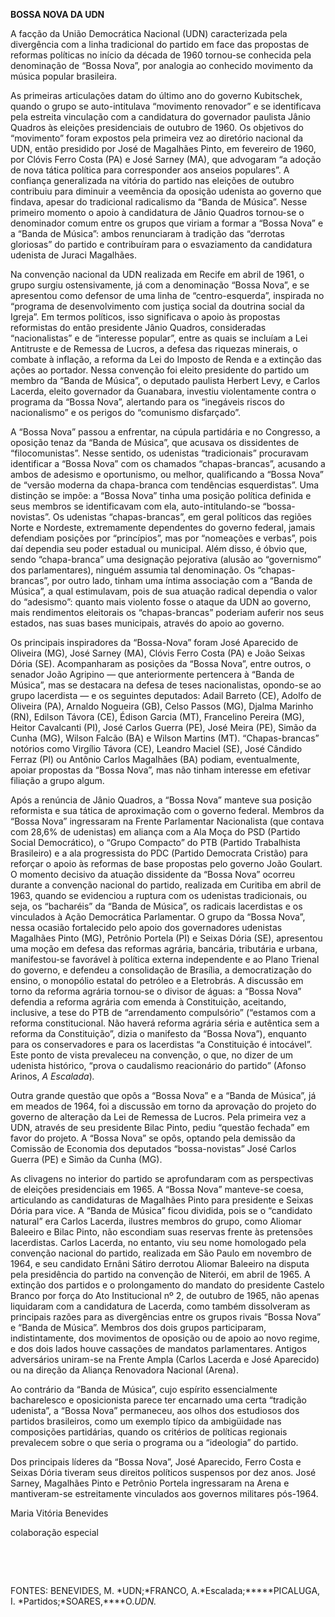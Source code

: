 **BOSSA NOVA DA UDN**

A facção da União Democrática Nacional (UDN) caracterizada pela
divergência com a linha tradicional do partido em face das propostas de
reformas políticas no início da década de 1960 tornou-se conhecida pela
denominação de “Bossa Nova”, por analogia ao conhecido movimento da
música popular brasileira.

As primeiras articulações datam do último ano do governo Kubitschek,
quando o grupo se auto-intitulava “movimento renovador” e se
identificava pela estreita vinculação com a candidatura do governador
paulista Jânio Quadros às eleições presidenciais de outubro de 1960. Os
objetivos do “movimento” foram expostos pela primeira vez ao diretório
nacional da UDN, então presidido por José de Magalhães Pinto, em
fevereiro de 1960, por Clóvis Ferro Costa (PA) e José Sarney (MA), que
advogaram “a adoção de nova tática política para corresponder aos
anseios populares”. A confiança generalizada na vitória do partido nas
eleições de outubro contribuiu para diminuir a veemência da oposição
udenista ao governo que findava, apesar do tradicional radicalismo da
“Banda de Música”. Nesse primeiro momento o apoio à candidatura de Jânio
Quadros tornou-se o denominador comum entre os grupos que viriam a
formar a “Bossa Nova” e a “Banda de Música”: ambos renunciaram à
tradição das “derrotas gloriosas” do partido e contribuíram para o
esvaziamento da candidatura udenista de Juraci Magalhães.

Na convenção nacional da UDN realizada em Recife em abril de 1961, o
grupo surgiu ostensivamente, já com a denominação “Bossa Nova”, e se
apresentou como defensor de uma linha de “centro-esquerda”, inspirada no
“programa de desenvolvimento com justiça social da doutrina social da
Igreja”. Em termos políticos, isso significava o apoio às propostas
reformistas do então presidente Jânio Quadros, consideradas
“nacionalistas” e de “interesse popular”, entre as quais se incluíam a
Lei Antitruste e de Remessa de Lucros, a defesa das riquezas minerais, o
combate à inflação, a reforma da Lei do Imposto de Renda e a extinção
das ações ao portador. Nessa convenção foi eleito presidente do partido
um membro da “Banda de Música”, o deputado paulista Herbert Levy, e
Carlos Lacerda, eleito governador da Guanabara, investiu violentamente
contra o programa da “Bossa Nova”, alertando para os “inegáveis riscos
do nacionalismo” e os perigos do “comunismo disfarçado”.

A “Bossa Nova” passou a enfrentar, na cúpula partidária e no Congresso,
a oposição tenaz da “Banda de Música”, que acusava os dissidentes de
“filocomunistas”. Nesse sentido, os udenistas “tradicionais” procuravam
identificar a “Bossa Nova” com os chamados “chapas-brancas”, acusando a
ambos de adesismo e oportunismo, ou melhor, qualificando a “Bossa Nova”
de “versão moderna da chapa-branca com tendências esquerdistas”. Uma
distinção se impõe: a “Bossa Nova” tinha uma posição política definida e
seus membros se identificavam com ela, auto-intitulando-se
“bossa-novistas”. Os udenistas “chapas-brancas”, em geral políticos das
regiões Norte e Nordeste, extremamente dependentes do governo federal,
jamais defendiam posições por “princípios”, mas por “nomeações e
verbas”, pois daí dependia seu poder estadual ou municipal. Além disso,
é óbvio que, sendo “chapa-branca” uma designação pejorativa (alusão ao
“governismo” dos parlamentares), ninguém assumia tal denominação. Os
“chapas-brancas”, por outro lado, tinham uma íntima associação com a
“Banda de Música”, a qual estimulavam, pois de sua atuação radical
dependia o valor do “adesismo”: quanto mais violento fosse o ataque da
UDN ao governo, mais rendimentos eleitorais os “chapas-brancas” poderiam
auferir nos seus estados, nas suas bases municipais, através do apoio ao
governo.

Os principais inspiradores da “Bossa-Nova” foram José Aparecido de
Oliveira (MG), José Sarney (MA), Clóvis Ferro Costa (PA) e João Seixas
Dória (SE). Acompanharam as posições da “Bossa Nova”, entre outros, o
senador João Agripino — que anteriormente pertencera à “Banda de
Música”, mas se destacara na defesa de teses nacionalistas, opondo-se ao
grupo lacerdista — e os seguintes deputados: Adail Barreto (CE), Adolfo
de Oliveira (PA), Arnaldo Nogueira (GB), Celso Passos (MG), Djalma
Marinho (RN), Edilson Távora (CE), Édison Garcia (MT), Francelino
Pereira (MG), Heitor Cavalcanti (PI), José Carlos Guerra (PE), José
Meira (PE), Simão da Cunha (MG), Wilson Falcão (BA) e Wilson Martins
(MT). “Chapas-brancas” notórios como Virgílio Távora (CE), Leandro
Maciel (SE), José Cândido Ferraz (PI) ou Antônio Carlos Magalhães (BA)
podiam, eventualmente, apoiar propostas da “Bossa Nova”, mas não tinham
interesse em efetivar filiação a grupo algum.

Após a renúncia de Jânio Quadros, a “Bossa Nova” manteve sua posição
reformista e sua tática de aproximação com o governo federal. Membros da
“Bossa Nova” ingressaram na Frente Parlamentar Nacionalista (que contava
com 28,6% de udenistas) em aliança com a Ala Moça do PSD (Partido Social
Democrático), o “Grupo Compacto” do PTB (Partido Trabalhista Brasileiro)
e a ala progressista do PDC (Partido Democrata Cristão) para reforçar o
apoio às reformas de base propostas pelo governo João Goulart. O momento
decisivo da atuação dissidente da “Bossa Nova” ocorreu durante a
convenção nacional do partido, realizada em Curitiba em abril de 1963,
quando se evidenciou a ruptura com os udenistas tradicionais, ou seja,
os “bacharéis” da “Banda de Música”, os radicais lacerdistas e os
vinculados à Ação Democrática Parlamentar. O grupo da “Bossa Nova”,
nessa ocasião fortalecido pelo apoio dos governadores udenistas
Magalhães Pinto (MG), Petrônio Portela (PI) e Seixas Dória (SE),
apresentou uma moção em defesa das reformas agrária, bancária,
tributária e urbana, manifestou-se favorável à política externa
independente e ao Plano Trienal do governo, e defendeu a consolidação de
Brasília, a democratização do ensino, o monopólio estatal do petróleo e
a Eletrobrás. A discussão em torno da reforma agrária tornou-se o
divisor de águas: a “Bossa Nova” defendia a reforma agrária com emenda à
Constituição, aceitando, inclusive, a tese do PTB de “arrendamento
compulsório” (“estamos com a reforma constitucional. Não haverá reforma
agrária séria e autêntica sem a reforma da Constituição”, dizia o
manifesto da “Bossa Nova”), enquanto para os conservadores e para os
lacerdistas “a Constituição é intocável”. Este ponto de vista prevaleceu
na convenção, o que, no dizer de um udenista histórico, “prova o
caudalismo reacionário do partido” (Afonso Arinos, *A Escalada*)*.*

Outra grande questão que opôs a “Bossa Nova” e a “Banda de Música”, já
em meados de 1964, foi a discussão em torno da aprovação do projeto do
governo de alteração da Lei de Remessa de Lucros. Pela primeira vez a
UDN, através de seu presidente Bilac Pinto, pediu “questão fechada” em
favor do projeto. A “Bossa Nova” se opôs, optando pela demissão da
Comissão de Economia dos deputados “bossa-novistas” José Carlos Guerra
(PE) e Simão da Cunha (MG).

As clivagens no interior do partido se aprofundaram com as perspectivas
de eleições presidenciais em 1965. A “Bossa Nova” manteve-se coesa,
articulando as candidaturas de Magalhães Pinto para presidente e Seixas
Dória para vice. A “Banda de Música” ficou dividida, pois se o
“candidato natural” era Carlos Lacerda, ilustres membros do grupo, como
Aliomar Baleeiro e Bilac Pinto, não escondiam suas reservas frente às
pretensões lacerdistas. Carlos Lacerda, no entanto, viu seu nome
homologado pela convenção nacional do partido, realizada em São Paulo em
novembro de 1964, e seu candidato Ernâni Sátiro derrotou Aliomar
Baleeiro na disputa pela presidência do partido na convenção de Niterói,
em abril de 1965. A extinção dos partidos e o prolongamento do mandato
do presidente Castelo Branco por força do Ato Institucional nº 2, de
outubro de 1965, não apenas liquidaram com a candidatura de Lacerda,
como também dissolveram as principais razões para as divergências entre
os grupos rivais “Bossa Nova” e “Banda de Música”. Membros dos dois
grupos participaram, indistintamente, dos movimentos de oposição ou de
apoio ao novo regime, e dos dois lados houve cassações de mandatos
parlamentares. Antigos adversários uniram-se na Frente Ampla (Carlos
Lacerda e José Aparecido) ou na direção da Aliança Renovadora Nacional
(Arena).

Ao contrário da “Banda de Música”, cujo espírito essencialmente
bacharelesco e oposicionista parece ter encarnado uma certa “tradição
udenista”, a “Bossa Nova” permaneceu, aos olhos dos estudiosos dos
partidos brasileiros, como um exemplo típico da ambigüidade nas
composições partidárias, quando os critérios de políticas regionais
prevalecem sobre o que seria o programa ou a “ideologia” do partido.

Dos principais líderes da “Bossa Nova”, José Aparecido, Ferro Costa e
Seixas Dória tiveram seus direitos políticos suspensos por dez anos.
José Sarney, Magalhães Pinto e Petrônio Portela ingressaram na Arena e
mantiveram-se estreitamente vinculados aos governos militares pós-1964.

Maria Vitória Benevides

colaboração especial

 

 

FONTES: BENEVIDES, M. *UDN;*FRANCO, A.*Escalada;*****PICALUGA, I.
*Partidos;*SOARES,****O.*UDN.*

 
